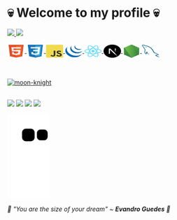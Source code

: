 # 💀 Welcome to my profile 💀

<!-- GitHub Stats -->
<div>
  <a href="https://github.com/gcolares95">
  <img height="170em" src="https://github-readme-stats.vercel.app/api?username=gcolares95&show_icons=true&theme=tokyonight&include_all_commits=true&count_private=true"/>
  <img height="170em" src="https://github-readme-stats.vercel.app/api/top-langs/?username=gcolares95&layout=compact&langs_count=7&theme=tokyonight"/>
</div>

<!-- Icones de linguagens de programação -->
<div style="display: inline_block"><br>
   <img align="center" alt="html5-icon" height="30" width="40" src="https://github.com/devicons/devicon/blob/master/icons/html5/html5-original.svg">
   <img align="center" alt="css3-icon" height="30" width="40" src="https://github.com/devicons/devicon/blob/master/icons/css3/css3-original.svg">
   <img align="center" alt="js-icon" height="30" width="40" src="https://github.com/devicons/devicon/blob/master/icons/javascript/javascript-original.svg">
   <img align="center" alt="jquery-icon" height="30" width="40" src="https://github.com/devicons/devicon/blob/master/icons/jquery/jquery-original.svg">
   <img align="center" alt="react-icon" height="30" width="40" src="https://github.com/devicons/devicon/blob/master/icons/react/react-original.svg">
   <img align="center" alt="nextjs-icon" height="30" width="40" src="https://github.com/devicons/devicon/blob/master/icons/nextjs/nextjs-original.svg">
   <img align="center" alt="node-icon" height="30" width="40" src="https://github.com/devicons/devicon/blob/master/icons/nodejs/nodejs-original.svg">
   <img align="center" alt="mysql-icon" height="30" width="40" src="https://github.com/devicons/devicon/blob/master/icons/mysql/mysql-original.svg">
	
   <br><br>
   <img display="center" alt="moon-knight" height="200" width="300" src="https://giffiles.alphacoders.com/215/215871.gif">
	
</div>
	
<br>

<!-- 	Redes sociais e cobrinha -->
<!-- Redes sociais -->
<div> 
  <a href="https://www.linkedin.com/in/gcolares95/" target="_blank"><img src="https://img.shields.io/badge/LinkedIn-0077B5?style=for-the-badge&logo=linkedin&logoColor=white"></a>
  <a href="https://www.instagram.com/gcolares95/" target="_blank"><img src="https://img.shields.io/badge/Instagram-E4405F?style=for-the-badge&logo=instagram&logoColor=white"></a>
  <a href="https://www.facebook.com/guilherme.colares.5895/" target="_blank"><img src="https://img.shields.io/badge/Facebook-1877F2?style=for-the-badge&logo=facebook&logoColor=white"></a>
<a href="mailto:gcolares95@gmail.com"><img src="https://img.shields.io/badge/Gmail-D14836?style=for-the-badge&logo=gmail&logoColor=white" target="_blank"></a>
	
<!-- Cobrinha -->
![Snake animation](https://github.com/rafaballerini/rafaballerini/blob/output/github-contribution-grid-snake.svg)
</div>
  
<em>🚀 "You are the size of your dream" ~ **Evandro Guedes** 🚀</em>
